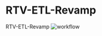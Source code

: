 # RTV-ETL-Revamp
RTV-ETL-Revamp
![workflow](https://github.com/user-attachments/assets/d68ef432-430d-420b-ad12-5a71a4f70730)

